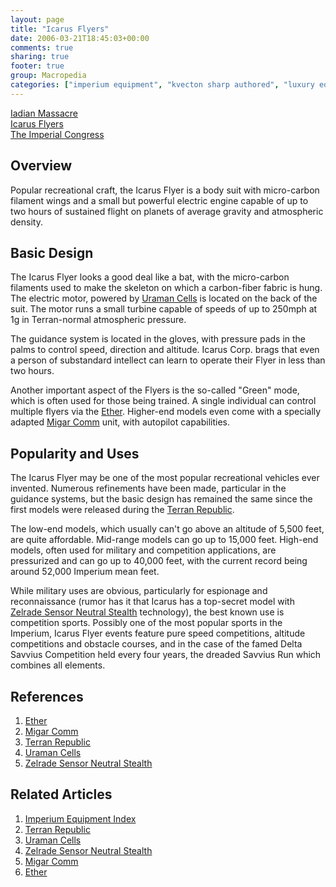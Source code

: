 ```yaml
---
layout: page
title: "Icarus Flyers"
date: 2006-03-21T18:45:03+00:00
comments: true
sharing: true
footer: true
group: Macropedia
categories: ["imperium equipment", "kvecton sharp authored", "luxury equipment", "surveillance equipment", "transportation equipment"]
---
```


<div class='row'>
	<div class='col-md-4'><a href='/macropedia/iadian-massacre'>Iadian Massacre</a></div>
	<div class='col-md-4'><a href='/macropedia/icarus-flyers'>Icarus Flyers</a></div>
	<div class='col-md-4'><a href='/macropedia/imperial-congress'>The Imperial Congress</a></div>
</div>


## Overview

Popular recreational craft, the Icarus Flyer is a body suit with micro-carbon filament wings and a small but powerful electric engine capable of up to two hours of sustained flight on planets of average gravity and atmospheric density.

## Basic Design

The Icarus Flyer looks a good deal like a bat, with the micro-carbon filaments used to make the skeleton on which a carbon-fiber fabric is hung.  The electric motor, powered by [Uraman Cells](/macropedia/uraman-cells) is located on the back of the suit.  The motor runs a small turbine capable of speeds of up to 250mph at 1g in Terran-normal atmospheric pressure.

The guidance system is located in the gloves, with pressure pads in the palms to control speed, direction and altitude.  Icarus Corp. brags that even a person of substandard intellect can learn to operate their Flyer in less than two hours.

Another important aspect of the Flyers is the so-called "Green" mode, which is often used for those being trained.  A single individual can control multiple flyers via the [Ether](/macropedia/ether).  Higher-end models even come with a specially adapted [Migar Comm](/macropedia/migar-comm) unit, with autopilot capabilities.

## Popularity and Uses

The Icarus Flyer may be one of the most popular recreational vehicles ever invented.  Numerous refinements have been made, particular in the guidance systems, but the basic design has remained the same since the first models were released during the [Terran Republic](/macropedia/terran-republic). 

The low-end models, which usually can't go above an altitude of 5,500 feet, are quite affordable.  Mid-range models can go up to 15,000 feet.  High-end models, often used for military and competition applications, are pressurized and can go up to 40,000 feet, with the current record being around 52,000 Imperium mean feet.

While military uses are obvious, particularly for espionage and reconnaissance (rumor has it that Icarus has a top-secret model with [Zelrade Sensor Neutral Stealth](/macropedia/zelrade-sensor-neutral-stealth) technology), the best known use is competition sports.  Possibly one of the most popular sports in the Imperium, Icarus Flyer events feature pure speed competitions, altitude competitions and obstacle courses, and in the case of the famed Delta Savvius Competition held every four years, the dreaded Savvius Run which combines all elements.

## References
1. [Ether](/macropedia/ether)
1. [Migar Comm](/macropedia/migar-comm)
1. [Terran Republic](/macropedia/terran-republic)
1. [Uraman Cells](/macropedia/uraman-cells)
1. [Zelrade Sensor Neutral Stealth](/macropedia/zelrade-sensor-neutral-stealth)

## Related Articles

1. [Imperium Equipment Index](/macropedia/imperium-equipment-index)
2. [Terran Republic](/macropedia/terran-republic)
3. [Uraman Cells](/macropedia/uraman-cells)
4. [Zelrade Sensor Neutral Stealth](/macropedia/zelrade-sensor-neutral-stealth)
5. [Migar Comm](/macropedia/migar-comm)
6. [Ether](/macropedia/ether)



    
